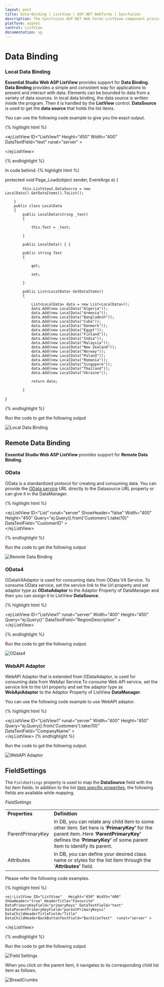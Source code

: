 ```yaml
---
layout: post
title: Data-Binding | ListView | ASP.NET Webforms | Syncfusion
description: The Syncfusion ASP.NET Web Forms ListView component provides a simple and consistent way for applications to present and interact with data.
platform: aspnet
control: ListView
documentation: ug
---
```


# Data Binding

### Local Data Binding

**Essential Studio Web ASP ListView** provides support for **Data Binding**. **Data Binding** provides a simple and consistent way for applications to present and interact with data. Elements can be bounded to data from a variety of data sources. In local data binding, the data source is written inside the program. Then it is handled by the **ListView** control. **DataSource** is used to get the **data source** that holds the list items.


You can use the following code example to give you the exact output.

{% highlight html %}

<ej:ListView ID="ListView1"   Height="450" Width="400"  DataTextField="text" runat="server" >
  
 </ej:ListView>
 
{% endhighlight %}

In code behind:
{% highlight html %}

protected void Page_Load(object sender, EventArgs e)
        {

            this.ListView1.DataSource = new LocalData().GetDataItems().ToList();

        }
        public class LocalData
        {
            public LocalData(string _text)
            {

                this.Text = _text;

            }

            public LocalData() { }

            public string Text
            {

                get;

                set;

            }

            public List<LocalData> GetDataItems()
            {

                List<LocalData> data = new List<LocalData>();
                data.Add(new LocalData("Algeria"));
                data.Add(new LocalData("Armenia"));
                data.Add(new LocalData("Bangladesh"));
                data.Add(new LocalData("Cuba"));
                data.Add(new LocalData("Denmark"));
                data.Add(new LocalData("Egypt"));
                data.Add(new LocalData("Finland"));
                data.Add(new LocalData("India"));
                data.Add(new LocalData("Malaysia"));
                data.Add(new LocalData("New Zealand"));
                data.Add(new LocalData("Norway"));
                data.Add(new LocalData("Poland"));
                data.Add(new LocalData("Romania"));
                data.Add(new LocalData("Singapore"));
                data.Add(new LocalData("Thailand"));
                data.Add(new LocalData("Ukraine"));

                return data;

            }
 }


{% endhighlight %}

Run the code to get the following output

![Local Data Binding](Data-Binding_images/Data-Binding_img1.png) 

## Remote Data Binding

**Essential Studio Web ASP ListView** provides support for **Remote Data Binding**.

### OData

OData is a standardized protocol for creating and consuming data. You can provide the [OData service](http://www.odata.org/) URL directly to the Datasource URL property or can give it in the DataManager.

{% highlight html %}

  <ej:ListView ID="List" runat="server" ShowHeader="false" Width="400" Height="450" Query="ej.Query().from('Customers').take(10)" DataTextField="CustomerID" >
                <DataManager URL="http://js.syncfusion.com/ejservices/Wcf/Northwind.svc/" CrossDomain="true" />           
            </ej:ListView>

{% endhighlight %}


Run the code to get the following output


![Remote Data Binding](Data-Binding_images/odata_img1.png)

### OData4

ODataV4Adaptor is used for consuming data from OData V4 Service. To consume OData service, set the service link to the Url property and set adaptor type as **ODataAdaptor** to the Adaptor Property of DataManager and then you can assign it to ListView **DataSource**.



{% highlight html %}

   <ej:ListView ID="ListView1" runat="server"  Width="400" Height="450" Query="ej.Query()" DataTextField="RegionDescription" >
                <DataManager URL="http://services.odata.org/V4/Northwind/Northwind.svc/Regions/" Adaptor="ODataV4Adaptor" CrossDomain="true" />           
            </ej:ListView>

{% endhighlight %}


Run the code to get the following output.

![OData4](Data-Binding_images/odata4_img1.png)

### WebAPI Adaptor

WebAPI Adaptor that is extended from ODataAdaptor, is used for consuming data from WebApi Service.To consume Web API service, set the service link to the Url property and set the adaptor type as **WebApiAdaptor** to the Adaptor Property of ListView **DataManager**.

You can use the following code example to use WebAPI adaptor.

{% highlight html %}

<ej:ListView ID="ListView1" runat="server"  Width="400" Height="450" Query="ej.Query().from('Customers').take(10)" DataTextField="CompanyName" >
                <DataManager URL="http://js.syncfusion.com/ejServices/wcf/NorthWind.svc/" Adaptor="WebApiAdaptor" CrossDomain="true" />           
            </ej:ListView>
{% endhighlight %}

Run the code to get the following output.

![WebAPI Adaptor](Data-Binding_images/webapiadaptor_img1.png)


## FieldSettings

The `FieldSettings` property is used to map the **DataSource** field with the list item fields. In addition to the list [item specific properties](/aspnet/listview/grouped-list), the following fields are available while mapping.

_FieldSettings_

<table>
<tr>
<td>
<b>Properties</b></td><td>
<b>Definition</b></td></tr>
<tr>
<td>
ParentPrimaryKey</td><td>
In DB, you can relate any child item to some other item. Set here is ‘<b>PrimaryKey’</b> for the parent item. Here ‘<b>ParentPrimaryKey’</b> defines the ‘<b>PrimaryKey’</b> of some parent item to identify its parent.</td></tr>
<tr>
<td>
Attributes</td><td>
In DB, you can define your desired class name or styles for the list item through the ‘<b>Attributes’</b> field.</td></tr>
</table>


Please refer the following code examples.

{% highlight html %}

    <ej:ListView ID="ListView"   Height="450" Width="400" ShowHeader="true" HeaderTitle="Favourite" DataPrimaryKeyField="primaryKeys" DataTextField="text" DataParentPrimaryKeyField="parentPrimaryKeyss" DataChildHeaderTitleField="Title" DataChildHeaderBackButtonTextField="BackIconText"  runat="server" >
    
   </ej:ListView>
   
   
{% endhighlight %}

Run the code to get the following output

![Field Settings](Data-Binding_images/Data-Binding_img2.png) 


When you click on the parent item, it navigates to its corresponding child list item as follows.


![BreadCrumbs](Data-Binding_images/Data-Binding_img3.png) 

